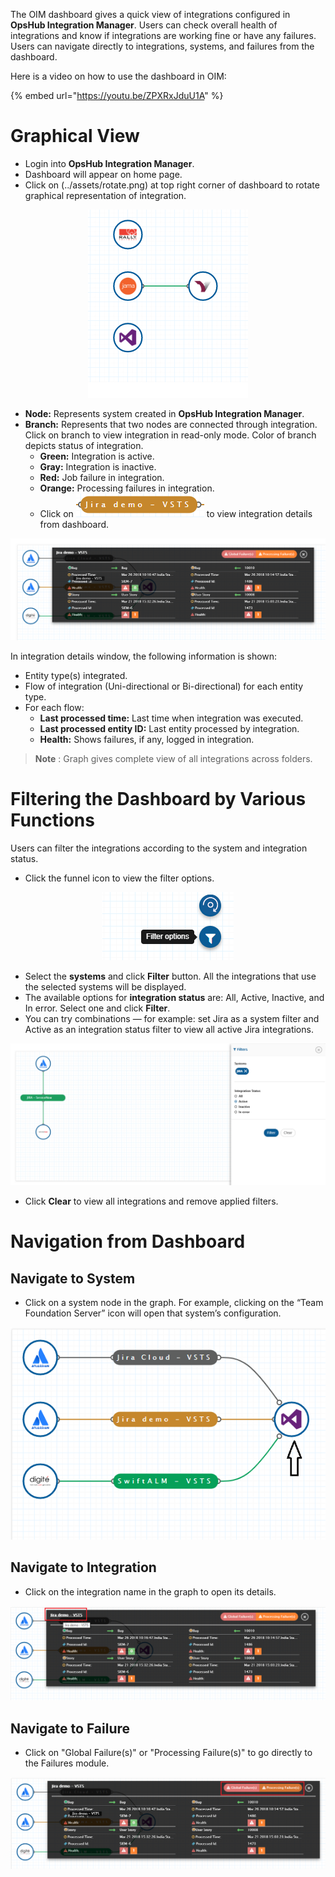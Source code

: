 The OIM dashboard gives a quick view of integrations configured in **OpsHub Integration Manager**. Users can check overall health of integrations and know if integrations are working fine or have any failures. Users can navigate directly to integrations, systems, and failures from the dashboard.

Here is a video on how to use the dashboard in OIM:

{% embed url="https://youtu.be/ZPXRxJduU1A" %}

# Graphical View

- Login into **OpsHub Integration Manager**.
- Dashboard will appear on home page.
- Click on (../assets/rotate.png) at top right corner of dashboard to rotate graphical representation of integration.

<p align="center">
  <img src="../assets/dashboard.png" />
</p>

- **Node:** Represents system created in **OpsHub Integration Manager**.
- **Branch:** Represents that two nodes are connected through integration. Click on branch to view integration in read-only mode. Color of branch depicts status of integration.
  - **Green:** Integration is active.
  - **Gray:** Integration is inactive.
  - **Red:** Job failure in integration.
  - **Orange:** Processing failures in integration.
  - Click on ![](../assets/integrationbranch.png) to view integration details from dashboard.

![](../assets/integrationdetail.png)

In integration details window, the following information is shown:

- Entity type(s) integrated.
- Flow of integration (Uni-directional or Bi-directional) for each entity type.
- For each flow:
  - **Last processed time:** Last time when integration was executed.
  - **Last processed entity ID:** Last entity processed by integration.
  - **Health:** Shows failures, if any, logged in integration.

> **Note** : Graph gives complete view of all integrations across folders.

# Filtering the Dashboard by Various Functions

Users can filter the integrations according to the system and integration status.

- Click the funnel icon to view the filter options.

<p align="center">
  <img src="../assets/dashboard_filter.PNG" />
</p>


- Select the **systems** and click **Filter** button. All the integrations that use the selected systems will be displayed.
- The available options for **integration status** are: All, Active, Inactive, and In error. Select one and click **Filter**.
- You can try combinations — for example: set Jira as a system filter and Active as an integration status filter to view all active Jira integrations.
<p align="center">
  <img src="../assets/dashboard_filter_graph.PNG" />
</p>


- Click **Clear** to view all integrations and remove applied filters.

# Navigation from Dashboard

## Navigate to System

- Click on a system node in the graph. For example, clicking on the “Team Foundation Server” icon will open that system’s configuration.

<p align="center">
  <img src="../assets/Dashboard_Image3.png" />
</p>


## Navigate to Integration

- Click on the integration name in the graph to open its details.

![](../assets/Dashboard_Image1.png)

## Navigate to Failure

- Click on "Global Failure(s)" or "Processing Failure(s)" to go directly to the Failures module.

![](../assets/Dashboard_Image2.png)





